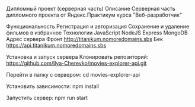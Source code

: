 Дипломный проект (серверная часть)
Описание
Серверная часть дипломного проекта от Яндекс.Практикум курса "Веб-разработчик"

Функциональность
Регистрация и авторизация
Сохранение и удаление фильмов в избранное
Технологии
JavaScript
NodeJS
Express
MongoDB
Адрес сервера
Фронт http://titanikum.nomoredomains.sbs
Бек https://api.titanikum.nomoredomains.sbs

Установка и запуск сервера
Клонировать репозиторий:
https://github.com/Ilya-Cherevko/movies-explorer-api.git

Перейти в папку с сервером:
cd movies-explorer-api

Установить зависимости:
npm install

Запустить сервер:
npm run start